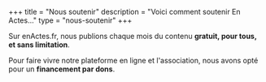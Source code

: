 +++
title = "Nous soutenir"
description = "Voici comment soutenir En Actes..."
type = "nous-soutenir"
+++

Sur enActes.fr, nous publions chaque mois du contenu __gratuit, pour tous, et sans limitation__.

Pour faire vivre notre plateforme en ligne et l'association, nous avons opté pour un __financement par dons__.
